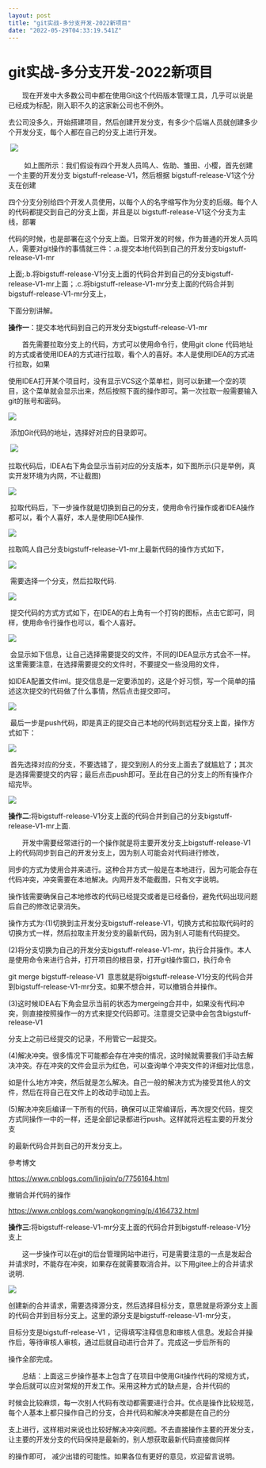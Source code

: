 ```yaml
---
layout: post
title: "git实战-多分支开发-2022新项目"
date: "2022-05-29T04:33:19.541Z"
---
```

git实战-多分支开发-2022新项目
===================

　　现在开发中大多数公司中都在使用Git这个代码版本管理工具，几乎可以说是已经成为标配，刚入职不久的这家新公司也不例外。

去公司没多久，开始搭建项目，然后创建开发分支，有多少个后端人员就创建多少个开发分支，每个人都在自己的分支上进行开发。

 ![](https://img2022.cnblogs.com/blog/2127275/202205/2127275-20220529000746266-1795168220.png)

 　　如上图所示：我们假设有四个开发人员鸣人、佐助、雏田、小樱，首先创建一个主要的开发分支 bigstuff-release-V1，然后根据 bigstuff-release-V1这个分支在创建

四个分支分别给四个开发人员使用，以每个人的名字缩写作为分支的后缀。每个人的代码都提交到自己的分支上面，并且是以 bigstuff-release-V1这个分支为主线，部署

代码的时候，也是部署在这个分支上面。日常开发的时候，作为普通的开发人员鸣人，需要对git操作的事情就三件：.a.提交本地代码到自己的开发分支bigstuff-release-V1-mr

上面;.b.将bigstuff-release-V1分支上面的代码合并到自己的分支bigstuff-release-V1-mr上面；.c.将bigstuff-release-V1-mr分支上面的代码合并到bigstuff-release-V1-mr分支上，

下面分别讲解。

**操作一**：提交本地代码到自己的开发分支bigstuff-release-V1-mr

　　首先需要拉取分支上的代码，方式可以使用命令行，使用git clone 代码地址 的方式或者使用IDEA的方式进行拉取，看个人的喜好。本人是使用IDEA的方式进行拉取，如果

使用IDEA打开某个项目时，没有显示VCS这个菜单栏，则可以新建一个空的项目，这个菜单就会显示出来，然后按照下面的操作即可。第一次拉取一般需要输入git的账号和密码。

![](https://img2022.cnblogs.com/blog/2127275/202205/2127275-20220529091117062-133219648.png)

 添加Git代码的地址，选择好对应的目录即可。

 ![](https://img2022.cnblogs.com/blog/2127275/202205/2127275-20220529090649495-906838153.png)

拉取代码后，IDEA右下角会显示当前对应的分支版本，如下图所示(只是举例，真实开发环境为内网，不让截图)

![](https://img2022.cnblogs.com/blog/2127275/202205/2127275-20220529091555433-10885055.png)

 拉取代码后，下一步操作就是切换到自己的分支，使用命令行操作或者IDEA操作都可以，看个人喜好，本人是使用IDEA操作.

![](https://img2022.cnblogs.com/blog/2127275/202205/2127275-20220529092048262-1227484548.png)

拉取鸣人自己分支bigstuff-release-V1-mr上最新代码的操作方式如下，

![](https://img2022.cnblogs.com/blog/2127275/202205/2127275-20220529091414158-317103821.png)

 需要选择一个分支，然后拉取代码.

![](https://img2022.cnblogs.com/blog/2127275/202205/2127275-20220529092338743-1361593014.png)

 提交代码的方式方式如下，在IDEA的右上角有一个打钩的图标，点击它即可，同样，使用命令行操作也可以，看个人喜好。

![](https://img2022.cnblogs.com/blog/2127275/202205/2127275-20220529092506695-16833730.png)

 会显示如下信息，让自己选择需要提交的文件，不同的IDEA显示方式会不一样。这里需要注意，在选择需要提交的文件时，不要提交一些没用的文件，

如IDEA配置文件iml。提交信息是一定要添加的，这是个好习惯，写一个简单的描述这次提交的代码做了什么事情，然后点击提交即可。

![](https://img2022.cnblogs.com/blog/2127275/202205/2127275-20220529092723660-1557650801.png)

 最后一步是push代码，即是真正的提交自己本地的代码到远程分支上面，操作方式如下：

![](https://img2022.cnblogs.com/blog/2127275/202205/2127275-20220529093345803-1418303885.png)

 首先选择对应的分支，不要选错了，提交到别人的分支上面去了就尴尬了；其次是选择需要提交的内容；最后点击push即可。至此在自己的分支上的所有操作介绍完毕。

![](https://img2022.cnblogs.com/blog/2127275/202205/2127275-20220529093559047-1993559876.png)

**操作二**:将bigstuff-release-V1分支上面的代码合并到自己的分支bigstuff-release-V1-mr上面.

　　开发中需要经常进行的一个操作就是将主要开发分支上bigstuff-release-V1上的代码同步到自己的开发分支上，因为别人可能会对代码进行修改，

同步的方式为使用合并来进行。这种合并方式一般是在本地进行，因为可能会存在代码冲突，冲突需要在本地解决。内网开发不能截图，只有文字说明。

操作钱需要确保自己本地修改的代码已经提交或者是已经备份，避免代码出现问题后自己的修改记录消失。

操作方式为:(1)切换到主开发分支bigstuff-release-V1，切换方式和拉取代码时的切换方式一样，然后拉取主开发分支的最新代码，因为别人可能有代码提交。

(2)将分支切换为自己的开发分支bigstuff-release-V1-mr，执行合并操作。本人是使用命令来进行合并，打开项目的根目录，打开git操作窗口，执行命令

git merge bigstuff-release-V1  意思就是将bigstuff-release-V1分支的代码合并到bigstuff-release-V1-mr分支。如果不想合并，可以撤销合并操作。

(3)这时候IDEA右下角会显示当前的状态为mergeing合并中，如果没有代码冲突，则直接按照操作一的方式来提交代码即可。注意提交记录中会包含bigstuff-release-V1

分支上之前已经提交的记录，不用管它一起提交。

(4)解决冲突。很多情况下可能都会存在冲突的情况，这时候就需要我们手动去解决冲突。存在冲突的文件会显示为红色，可以查询单个冲突文件的详细对比信息，

如是什么地方冲突，然后就是怎么解决。自己一般的解决方式为接受其他人的文件，然后在将自己在文件上的改动手动加上去。

(5)解决冲突后编译一下所有的代码，确保可以正常编译后，再次提交代码，提交方式同操作一中的一样，还是全部记录都进行push。这样就将远程主要的开发分支

的最新代码合并到自己的开发分支上。

參考博文

https://www.cnblogs.com/linjiqin/p/7756164.html

撤销合并代码的操作

https://www.cnblogs.com/wangkongming/p/4164732.html

**操作三**:将bigstuff-release-V1-mr分支上面的代码合并到bigstuff-release-V1分支上

　　这一步操作可以在git的后台管理网站中进行，可是需要注意的一点是发起合并请求时，不能存在冲突，如果存在就需要取消合并。以下用gitee上的合并请求说明.

![](https://img2022.cnblogs.com/blog/2127275/202205/2127275-20220529114505953-190278267.png)

创建新的合并请求，需要选择源分支，然后选择目标分支，意思就是将源分支上面的代码合并到目标分支上。这里的源分支是bigstuff-release-V1-mr分支，

目标分支是bigstuff-release-V1 ，记得填写注释信息和审核人信息。发起合并操作后，等待审核人审核，通过后就自动进行合并了。完成这一步后所有的

操作全部完成。

　　总结：上面这三步操作基本上包含了在项目中使用Git操作代码的常规方式，学会后就可以应对常规的开发工作。采用这种方式的缺点是，合并代码的

时候会比较麻烦，每一次别人代码有改动都需要进行合并。优点是操作比较规范，每个人基本上都只操作自己的分支，合并代码和解决冲突都是在自己的分

支上进行，这样相对来说也比较好解决冲突问题。不去直接操作主要的开发分支，让主要的开发分支的代码保持是最新的，别人想获取最新代码直接做同样

的操作即可， 减少出错的可能性。如果各位有更好的意见，欢迎留言说明。